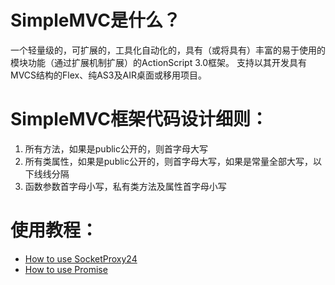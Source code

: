 SimpleMVC是什么？
===============
一个轻量级的，可扩展的，工具化自动化的，具有（或将具有）丰富的易于使用的模块功能（通过扩展机制扩展）的ActionScript 3.0框架。
支持以其开发具有MVCS结构的Flex、纯AS3及AIR桌面或移用项目。

SimpleMVC框架代码设计细则：
======================
1. 所有方法，如果是public公开的，则首字母大写
2. 所有类属性，如果是public公开的，则首字母大写，如果是常量全部大写，以下线线分隔
3. 函数参数首字母小写，私有类方法及属性首字母小写

使用教程：
======================
*  [How to use SocketProxy24](https://github.com/simplemvc/simplemvc/wiki/SocketProxy24)
*  [How to use Promise](https://github.com/simplemvc/simplemvc/wiki/Promise)

